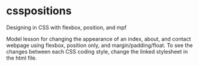 # csspositions
Designing in CSS with flexbox, position, and mpf

Model lesson for changing the appearance of an index, about, and contact webpage using flexbox, position only, and margin/padding/float. 
To see the changes between each CSS coding style, change the linked stylesheet in the html file.
